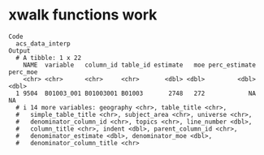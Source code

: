 # xwalk functions work

    Code
      acs_data_interp
    Output
      # A tibble: 1 x 22
        NAME  variable   column_id table_id estimate   moe perc_estimate perc_moe
        <chr> <chr>      <chr>     <chr>       <dbl> <dbl>         <dbl>    <dbl>
      1 9504  B01003_001 B01003001 B01003       2748   272            NA       NA
      # i 14 more variables: geography <chr>, table_title <chr>,
      #   simple_table_title <chr>, subject_area <chr>, universe <chr>,
      #   denominator_column_id <chr>, topics <chr>, line_number <dbl>,
      #   column_title <chr>, indent <dbl>, parent_column_id <chr>,
      #   denominator_estimate <dbl>, denominator_moe <dbl>,
      #   denominator_column_title <chr>

